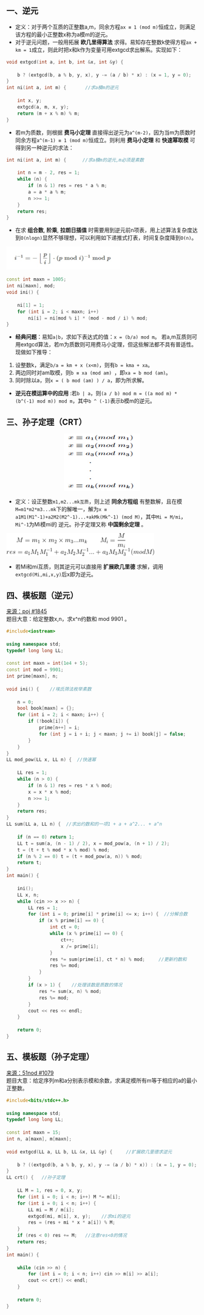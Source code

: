 ## 一、逆元
* 定义：对于两个互质的正整数a,m，同余方程`ax ≡ 1 (mod m)`恒成立，则满足该方程的最小正整数x称为a模m的逆元。
* 对于逆元问题，一般用拓展 **欧几里得算法** 求得。易知存在整数k使得方程`ax + km = 1`成立，则此时把x和k作为变量可用extgcd求出解系。实现如下：

```c++
void extgcd(int a, int b, int &x, int &y) {

    b ? (extgcd(b, a % b, y, x), y -= (a / b) * x) : (x = 1, y = 0);
}
int ni(int a, int m) {       //求a模m的逆元

    int x, y;
    extgcd(a, m, x, y);
    return (m + x % m) % m;
}
```

* 若m为质数，则根据 **费马小定理** 直接得出逆元为`a^(m-2)`，因为当m为质数时同余方程`a^(m-1) ≡ 1 (mod m)`恒成立。则利用 **费马小定理** 和 **快速幂取模** 可得到另一种逆元的求法：

```c++
int ni(int a, int m) {      //求a模m的逆元,m必须是素数

    int n = m - 2, res = 1;
    while (n) {
        if (n & 1) res = res * a % m;
        a = a * a % m;
        n >>= 1;
    }
    return res;
}
```

* 在求 **组合数**, **阶乘**, **拉朗日插值** 时需要用到逆元前n项表，用上述算法复杂度达到`O(nlogn)`显然不够理想，可以利用如下递推式打表，时间复杂度降到`O(n)`。

<img src="_image/ni_3.jpg" width="300" height="60" />

```c++
const int maxn = 1005;
int ni[maxn], mod;
void ini() {

    ni[1] = 1;
    for (int i = 2; i < maxn; i++)
        ni[i] = ni[mod % i] * (mod - mod / i) % mod;
}
```


* **经典问题**：易知`a|b`，求如下表达式的值：`x = (b/a) mod m`。
若a,m互质则可用extgcd算法，若m为质数则可用费马小定理，但这些解法都不具有普适性。现做如下推导：
1. 设整数k，满足`b/a = km + x (x<m)`，则有`b = kma + xa`。
2. 两边同时对am取模，则`b ≡ xa (mod am) `，即`xa = b mod (am)`。
3. 同时除以a，则`x = ( b mod (am) ) / a`，即为所求解。

* **逆元在模运算中的应用** :若`b | a`，则`(a / b) mod m = ((a mod m) * (b^(-1) mod m)) mod m`，其中`b ^ (-1)`表示b模m的逆元。

## 三、孙子定理（CRT）

<p style="text-align:center"><img src="_image/ni_1.jpg" width="200" height="150" /></p>

* 定义：设正整数`m1,m2...mk互质`，则上述 **同余方程组** 有整数解，且在模`M=m1*m2*m3...mk`下的解唯一，解为`x ≡ a1M1(M1^-1)+a2M2(M2^-1)...+akMk(Mk^-1) (mod M)`，其中`Mi = M/mi`，`Mi^-1`为Mi模mi的 逆元。孙子定理又称 **中国剩余定理** 。

<img src="_image/ni_2.gif" width="390" height="60" />

* 若Mi和mi互质，则其逆元可以直接用 **扩展欧几里德** 求解，调用`extgcd(Mi,mi,x,y)`后x即为逆元。

## 四、模板题（逆元）
<a href="http://poj.org/problem?id=1845">来源：poj #1845</a><br>
题目大意：给定整数x,n，求x^n约数和 mod 9901 。

```c++
#include<iostream>

using namespace std;
typedef long long LL;

const int maxn = int(1e4 + 5);
const int mod = 9901;
int prime[maxn], n;

void ini() {    //埃氏筛法枚举素数

    n = 0;
    bool book[maxn] = {};
    for (int i = 2; i < maxn; i++) {
        if (!book[i]) {
            prime[n++] = i;
            for (int j = i + i; j < maxn; j += i) book[j] = false;
        }
    }
}
LL mod_pow(LL x, LL n) {  //快速幂

    LL res = 1;
    while (n > 0) {
        if (n & 1) res = res * x % mod;
        x = x * x % mod;
        n >>= 1;
    }
    return res;
}
LL sum(LL a, LL n) {  //求出约数和的一项1 + a + a^2... + a^n

    if (n == 0) return 1;
    LL t = sum(a, (n - 1) / 2), x = mod_pow(a, (n + 1) / 2);
    t = (t + t % mod * x % mod) % mod;
    if (n % 2 == 0) t = (t + mod_pow(a, n)) % mod;
    return t;
}
int main() {

    ini();
    LL x, n;
    while (cin >> x >> n) {
        LL res = 1;
        for (int i = 0; prime[i] * prime[i] <= x; i++) {  //分解合数
            if (x % prime[i] == 0) {
                int ct = 0;
                while (x % prime[i] == 0) {
                    ct++;
                    x /= prime[i];
                }
                res *= sum(prime[i], ct * n) % mod;     //更新约数和
                res %= mod;
            }
        }
        if (x > 1) {    //处理该数是质数的情况
            res *= sum(x, n) % mod;
            res %= mod;
        }
        cout << res << endl;
    }

    return 0;
}
```
## 五、模板题（孙子定理）
<a href="http://www.51nod.com/onlineJudge/questionCode.html#!problemId=1079">来源：51nod #1079</a><br>
题目大意：给定序列m和a分别表示模和余数，求满足模所有m等于相应的a的最小正整数。
```c++
#include<bits/stdc++.h>

using namespace std;
typedef long long LL;

const int maxn = 15;
int n, a[maxn], m[maxn];

void extgcd(LL a, LL b, LL &x, LL &y) {     //扩展欧几里德求逆元

    b ? ((extgcd(b, a % b, y, x), y -= (a / b) * x)) : (x = 1, y = 0);
}
LL crt() {   //孙子定理

    LL M = 1, res = 0, x, y;
    for (int i = 0; i < n; i++) M *= m[i];
    for (int i = 0; i < n; i++) {
        LL mi = M / m[i];
        extgcd(mi, m[i], x, y);    //求mi的逆元
        res = (res + mi * x * a[i]) % M;
    }
    if (res < 0) res += M;   //注意res<0的情况
    return res;
}
int main() {

    while (cin >> n) {
        for (int i = 0; i < n; i++) cin >> m[i] >> a[i];
        cout << crt() << endl;
    }

    return 0;
}
```









